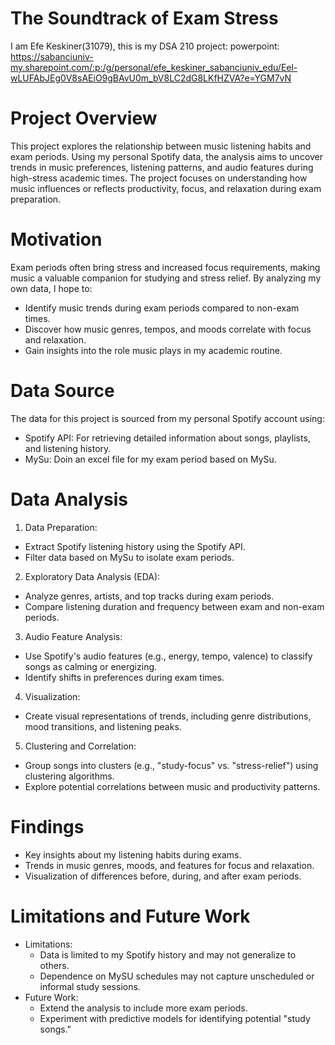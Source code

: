 
# The Soundtrack of Exam Stress
I am Efe Keskiner(31079), this is my DSA 210 project: powerpoint: https://sabanciuniv-my.sharepoint.com/:p:/g/personal/efe_keskiner_sabanciuniv_edu/Eel-wLUFAbJEg0V8sAEiO9gBAvU0m_bV8LC2dG8LKfHZVA?e=YGM7vN

# Project Overview 

This project explores the relationship between music listening habits and exam periods. Using my personal Spotify data, the analysis aims to uncover trends in music preferences, listening patterns, and audio features during high-stress academic times. The project focuses on understanding how music influences or reflects productivity, focus, and relaxation during exam preparation.

# Motivation 
Exam periods often bring stress and increased focus requirements, making music a valuable companion for studying and stress relief. By analyzing my own data, I hope to:

 * Identify music trends during exam periods compared to non-exam times.
 * Discover how music genres, tempos, and moods correlate with focus and relaxation.
 * Gain insights into the role music plays in my academic routine.

# Data Source 

The data for this project is sourced from my personal Spotify account using:

 * Spotify API: For retrieving detailed information about songs, playlists, and listening history.
 * MySu: Doin an excel file for my exam period based on MySu.

# Data Analysis 

1. Data Preparation:

 * Extract Spotify listening history using the Spotify API.
 * Filter data based on MySu to isolate exam periods.

2. Exploratory Data Analysis (EDA):

 * Analyze genres, artists, and top tracks during exam periods.
 * Compare listening duration and frequency between exam and non-exam periods.

3. Audio Feature Analysis:

 * Use Spotify's audio features (e.g., energy, tempo, valence) to classify songs as calming or energizing.
 * Identify shifts in preferences during exam times.

4. Visualization:

 * Create visual representations of trends, including genre distributions, mood transitions, and listening peaks.

5. Clustering and Correlation:

 * Group songs into clusters (e.g., "study-focus" vs. "stress-relief") using clustering algorithms.
 * Explore potential correlations between music and productivity patterns.

# Findings 

 * Key insights about my listening habits during exams.
 * Trends in music genres, moods, and features for focus and relaxation.
 * Visualization of differences before, during, and after exam periods.

# Limitations and Future Work

* Limitations:
   * Data is limited to my Spotify history and may not generalize to others.
   * Dependence on MySU schedules may not capture unscheduled or informal study sessions.
* Future Work:
   * Extend the analysis to include more exam periods.
   * Experiment with predictive models for identifying potential "study songs."




